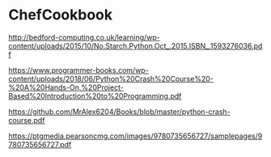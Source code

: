 # ChefCookbook

http://bedford-computing.co.uk/learning/wp-content/uploads/2015/10/No.Starch.Python.Oct_.2015.ISBN_.1593276036.pdf

https://www.programmer-books.com/wp-content/uploads/2018/06/Python%20Crash%20Course%20-%20A%20Hands-On,%20Project-Based%20Introduction%20to%20Programming.pdf

https://github.com/MrAlex6204/Books/blob/master/python-crash-course.pdf

https://ptgmedia.pearsoncmg.com/images/9780735656727/samplepages/9780735656727.pdf


